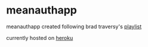 # meanauthapp

meanauthapp created following brad traversy's [playlist](https://www.youtube.com/playlist?list=PLillGF-RfqbZMNtaOXJQiDebNXjVapWPZ)

currently hosted on [heroku](https://mean7.herokuapp.com/)
